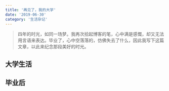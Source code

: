 ```yaml
---
title: '再见了，我的大学'
date: '2019-06-30'
category: '生活杂记'
---
```


> 四年的时光，如同一场梦。我再次拾起博客的笔，心中满是感慨，却又无法用言语来表达。毕业了，心中空落落的，仿佛失去了什么，因此我写下这篇文章，以此来纪念那段美好的时光。

## 大学生活

## 毕业后